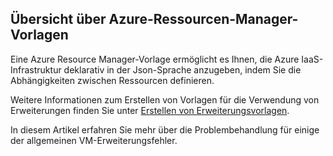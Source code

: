 

## Übersicht über Azure-Ressourcen-Manager-Vorlagen

Eine Azure Resource Manager-Vorlage ermöglicht es Ihnen, die Azure IaaS-Infrastruktur deklarativ in der Json-Sprache anzugeben, indem Sie die Abhängigkeiten zwischen Ressourcen definieren.


Weitere Informationen zum Erstellen von Vorlagen für die Verwendung von Erweiterungen finden Sie unter [Erstellen von Erweiterungsvorlagen](virtual-machines-windows-extensions-authoring-templates.md).

In diesem Artikel erfahren Sie mehr über die Problembehandlung für einige der allgemeinen VM-Erweiterungsfehler.

<!---HONumber=AcomDC_0323_2016-->